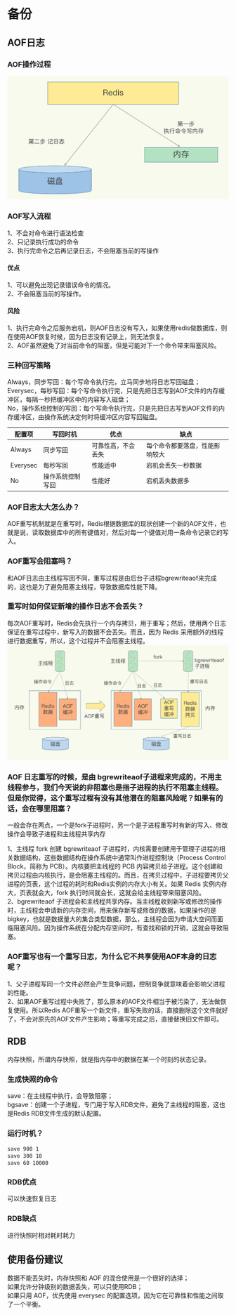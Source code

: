 # 备份

## AOF日志

### AOF操作过程

![image](./image/redis_aof_handle.jpg)

### AOF写入流程

1、不会对命令进行语法检查  
2、只记录执行成功的命令  
3、执行完命令之后再记录日志，不会阻塞当前的写操作

#### 优点

1、可以避免出现记录错误命令的情况。  
2、不会阻塞当前的写操作。

#### 风险

1、执行完命令之后服务宕机，则AOF日志没有写入，如果使用redis做数据库，则在使用AOF恢复时候，因为日志没有记录上，则无法恢复。  
2、AOF虽然避免了对当前命令的阻塞，但是可能对下一个命令带来阻塞风险。

### 三种回写策略

Always，同步写回：每个写命令执行完，立马同步地将日志写回磁盘；  
Everysec，每秒写回：每个写命令执行完，只是先把日志写到AOF文件的内存缓冲区，每隔一秒把缓冲区中的内容写入磁盘；  
No，操作系统控制的写回：每个写命令执行完，只是先把日志写到AOF文件的内存缓冲区，由操作系统决定何时将缓冲区内容写回磁盘。

|配置项|写回时机|优点|缺点|
|-----|-----|-----|-----|
|Always|同步写回|可靠性高，不会丢失|每个命令都要落盘，性能影响较大|
|Everysec|每秒写回|性能适中|宕机会丢失一秒数据|
|No|操作系统控制写回|性能好|宕机丢失数据多|

### AOF日志太大怎么办？

AOF重写机制就是在重写时，Redis根据数据库的现状创建一个新的AOF文件，也就是说，读取数据库中的所有键值对，然后对每一个键值对用一条命令记录它的写入。

### AOF重写会阻塞吗？

和AOF日志由主线程写回不同，重写过程是由后台子进程bgrewriteaof来完成的，这也是为了避免阻塞主线程，导致数据库性能下降。

### 重写时如何保证新增的操作日志不会丢失？

每次AOF重写时，Redis会先执行一个内存拷贝，用于重写；然后，使用两个日志保证在重写过程中，新写入的数据不会丢失。而且，因为 Redis 采用额外的线程进行数据重写，所以，这个过程并不会阻塞主线程。
![image](./image/redis_aof_bgrewriteaof.jpg)

### AOF 日志重写的时候，是由 bgrewriteaof子进程来完成的，不用主线程参与，我们今天说的非阻塞也是指子进程的执行不阻塞主线程。但是你觉得，这个重写过程有没有其他潜在的阻塞风险呢？如果有的话，会在哪里阻塞？

一般会存在两点，一个是fork子进程时，另一个是子进程重写时有新的写入、修改操作会导致子进程和主线程共享内存  

1、主线程 fork 创建 bgrewriteaof 子进程时，内核需要创建用于管理子进程的相关数据结构，这些数据结构在操作系统中通常叫作进程控制块（Process Control Block，简称为 PCB）。内核要把主线程的 PCB 内容拷贝给子进程。这个创建和拷贝过程由内核执行，是会阻塞主线程的。而且，在拷贝过程中，子进程要拷贝父进程的页表，这个过程的耗时和Redis实例的内存大小有关。如果 Redis 实例内存大，页表就会大，fork 执行时间就会长，这就会给主线程带来阻塞风险。  
2、bgrewriteaof 子进程会和主线程共享内存。当主线程收到新写或修改的操作时，主线程会申请新的内存空间，用来保存新写或修改的数据，如果操作的是 bigkey，也就是数据量大的集合类型数据，那么，主线程会因为申请大空间而面临阻塞风险。因为操作系统在分配内存空间时，有查找和锁的开销，这就会导致阻塞。

### AOF重写也有一个重写日志，为什么它不共享使用AOF本身的日志呢？

1、父子进程写同一个文件必然会产生竞争问题，控制竞争就意味着会影响父进程的性能。  
2、如果AOF重写过程中失败了，那么原本的AOF文件相当于被污染了，无法做恢复使用。所以Redis AOF重写一个新文件，重写失败的话，直接删除这个文件就好了，不会对原先的AOF文件产生影响；等重写完成之后，直接替换旧文件即可。

## RDB

内存快照，所谓内存快照，就是指内存中的数据在某一个时刻的状态记录。

### 生成快照的命令

save：在主线程中执行，会导致阻塞；  
bgsave：创建一个子进程，专门用于写入RDB文件，避免了主线程的阻塞，这也是Redis RDB文件生成的默认配置。

### 运行时机？

```redis
save 900 1
save 300 10
save 60 10000
```

### RDB优点

可以快速恢复日志

### RDB缺点

进行快照时相对耗时耗力

## 使用备份建议

数据不能丢失时，内存快照和 AOF 的混合使用是一个很好的选择；  
如果允许分钟级别的数据丢失，可以只使用RDB；  
如果只用 AOF，优先使用 everysec 的配置选项，因为它在可靠性和性能之间取了一个平衡。
